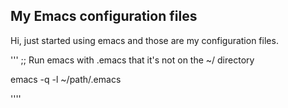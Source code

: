 ## My Emacs configuration files

Hi, just started using emacs and those are my configuration files.

'''
;; Run emacs with .emacs that it's not on the ~/ directory

emacs -q -l ~/path/.emacs

''''
